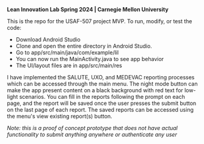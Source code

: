 **Lean Innovation Lab Spring 2024 | Carnegie Mellon University**

This is the repo for the USAF-507 project MVP. 
To run, modify, or test the code: 
- Download Android Studio 
- Clone and open the entire directory in Android Studio.
- Go to app/src/main/java/com/example/lil
- You can now run the MainActivity.java to see app behavior 
- The UI/layout files are in app/src/main/res

I have implemented the SALUTE, UXO, and MEDEVAC reporting processes which can be accessed through the main menu. 
The night mode button can make the app present content on a black background with red text for low-light scenarios.
You can fill in the reports following the prompt on each page, and the report will be saved once the user presses the submit button on the last page of each report. 
The saved reports can be accessed using the menu's view existing report(s) button.

*Note: this is a proof of concept prototype that does not have actual functionality to submit anything anywhere or authenticate any user*
